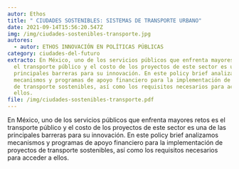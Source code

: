 ```yaml
---
autor: Ethos
title: " CIUDADES SOSTENIBLES: SISTEMAS DE TRANSPORTE URBANO"
date: 2021-09-14T15:56:20.547Z
img: /img/ciudades-sostenibles-transporte.jpg
autores:
  - autor: ETHOS INNOVACIÓN EN POLÍTICAS PÚBLICAS
category: ciudades-del-futuro
extracto: En México, uno de los servicios públicos que enfrenta mayores retos es
  el transporte público y el costo de los proyectos de este sector es una de las
  principales barreras para su innovación. En este policy brief analizamos
  mecanismos y programas de apoyo financiero para la implementación de proyectos
  de transporte sostenibles, así como los requisitos necesarios para acceder a
  ellos.
file: /img/ciudades-sostenibles-transporte.pdf
---
```

<!--StartFragment-->

En México, uno de los servicios públicos que enfrenta mayores retos es el transporte público y el costo de los proyectos de este sector es una de las principales barreras para su innovación. En este policy brief analizamos mecanismos y programas de apoyo financiero para la implementación de proyectos de transporte sostenibles, así como los requisitos necesarios para acceder a ellos.

<!--EndFragment-->